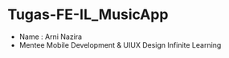 # Tugas-FE-IL_MusicApp

- Name : Arni Nazira
- Mentee Mobile Development & UIUX Design Infinite Learning
